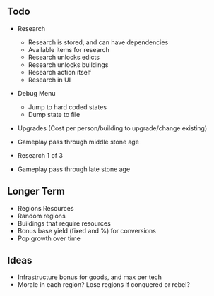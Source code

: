 ## Todo

- Research
    - Research is stored, and can have dependencies
    - Available items for research
    - Research unlocks edicts
    - Research unlocks buildings
    - Research action itself
    - Research in UI


- Debug Menu
    - Jump to hard coded states
    - Dump state to file
- Upgrades (Cost per person/building to upgrade/change existing)

- Gameplay pass through middle stone age


- Research 1 of 3
- Gameplay pass through late stone age

## Longer Term

- Regions Resources
- Random regions
- Buildings that require resources
- Bonus base yield (fixed and %) for conversions
- Pop growth over time

## Ideas
- Infrastructure bonus for goods, and max per tech
- Morale in each region? Lose regions if conquered or rebel?
